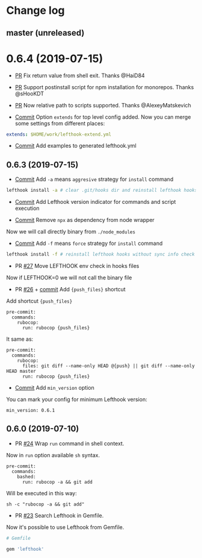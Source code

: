 # Change log

## master (unreleased)

# 0.6.4 (2019-07-15)

- [PR](https://github.com/Arkweid/lefthook/pull/84) Fix return value from shell exit. Thanks @HaiD84

- [PR](https://github.com/Arkweid/lefthook/pull/86) Support postinstall script for npm installation for monorepos. Thanks @sHooKDT

- [PR](https://github.com/Arkweid/lefthook/pull/82) Now relative path to scripts supported. Thanks @AlexeyMatskevich

- [Commit](https://github.com/Arkweid/lefthook/pull/80/commits/1a4b0ee155eb66ae6f3c365164012bee9332605a)
Option `extends` for top level config added. Now you can merge some settings from different places:
```yml
extends: $HOME/work/lefthook-extend.yml
```

- [Commit](https://github.com/Arkweid/lefthook/commit/83cf818106dbf222ea33ba86aafce8f30d7cb5a9)
Add examples to generated lefthook.yml

## 0.6.3 (2019-07-15)

- [Commit](https://github.com/Arkweid/lefthook/commit/0426936f48f248221126f15619932b0dc8c54d7a) Add `-a` means `aggresive` strategy for `install` command
```bash
lefthook install -a # clear .git/hooks dir and reinstall lefthook hooks
```

- [Commit](https://github.com/Arkweid/lefthook/commit/5efb0677a4a9ec1728d3cf1a083075e23315a796) Add Lefthook version indicator for commands and script execution

- [Commit](https://github.com/Arkweid/lefthook/commit/8b55d91eed46643a1674bd4ad96fa211a177e159) Remove `npx` as dependency from node wrapper

Now we will call directly binary from `./node_modules`

- [Commit](https://github.com/Arkweid/lefthook/commit/76ffed4c698bc074984e91f5610c0b98784bd10b) Add `-f` means `force` strategy for `install` command

```bash
lefthook install -f # reinstall lefthook hooks without sync info check
```

- PR [#27](https://github.com/Arkweid/lefthook/pull/27) Move LEFTHOOK env check in hooks files

Now if LEFTHOOK=0 we will not call the binary file

- PR [#26](https://github.com/Arkweid/lefthook/pull/26) + [commit](https://github.com/Arkweid/lefthook/commit/afd67f94631a10975209ed4c5fabc763f44280eb) Add `{push_files}` shortcut

Add shortcut `{push_files}`

```
pre-commit:
  commands:
    rubocop:
      run: rubocop {push_files}
```
It same as:
```
pre-commit:
  commands:
    rubocop:
      files: git diff --name-only HEAD @{push} || git diff --name-only HEAD master
      run: rubocop {push_files}
```

- [Commit](https://github.com/Arkweid/lefthook/commit/af087b032a14952aa1dd235a3d0b5a51bc760a10) Add `min_version` option

You can mark your config for minimum Lefthook version:
```
min_version: 0.6.1
```

## 0.6.0 (2019-07-10)

- PR [#24](https://github.com/palkan/logidze/pull/110) Wrap `run` command in shell context.

Now in `run` option available `sh` syntax.

```
pre-commit:
  commands:
    bashed:
      run: rubocop -a && git add
```
Will be executed in this way:
```
sh -c "rubocop -a && git add"
```

- PR [#23](https://github.com/Arkweid/lefthook/pull/24) Search Lefthook in Gemfile.

Now it's possible to use Lefthook from Gemfile.

```ruby
# Gemfile

gem 'lefthook'
```
